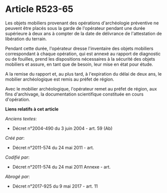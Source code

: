 # Article R523-65

Les objets mobiliers provenant des opérations d'archéologie préventive ne peuvent être placés sous la garde de l'opérateur
pendant une durée supérieure à deux ans à compter de la date de délivrance de l'attestation de libération du terrain.

Pendant cette durée, l'opérateur dresse l'inventaire des objets mobiliers correspondant à chaque opération, qui est annexé au
rapport de diagnostic ou de fouilles, prend les dispositions nécessaires à la sécurité des objets mobiliers et assure, en
tant que de besoin, leur mise en état pour étude.

A la remise du rapport et, au plus tard, à l'expiration du délai de deux ans, le mobilier archéologique est remis au préfet
de région.

Avec le mobilier archéologique, l'opérateur remet au préfet de région, aux fins d'archivage, la documentation scientifique
constituée en cours d'opération.

**Liens relatifs à cet article**

_Anciens textes_:

  - Décret n°2004-490 du 3 juin 2004 - art. 59 (Ab)

_Créé par_:

  - Décret n°2011-574 du 24 mai 2011  - art.

_Codifié par_:

  - Décret n°2011-574 du 24 mai 2011 Annexe - art.

_Abrogé par_:

  - Décret n°2017-925 du 9 mai 2017 - art. 11
